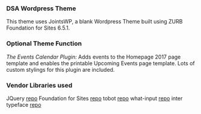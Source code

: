 ### DSA Wordpress Theme

This theme uses JointsWP, a blank Wordpress Theme built using ZURB Foundation for Sites 6.5.1.

### Optional Theme Function
*The Events Calendar Plugin:* Adds events to the Homepage 2017 page template and enables the printable Upcoming Events page template. Lots of custom stylings for this plugin are included.

### Vendor Libraries used
JQuery [repo](https://github.com/jquery/jquery)
Foundation for Sites [repo](https://github.com/foundation/foundation-sites)
tobot [repo](https://github.com/tscanlin/tocbot)
what-input [repo](https://github.com/ten1seven/what-input)
inter typeface [repo](https://github.com/rsms/inter)